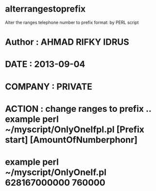 alterrangestoprefix
===================

Alter the ranges telephone number to prefix format: by PERL script



#  Author   :  AHMAD RIFKY IDRUS
#  DATE     : 2013-09-04
#  COMPANY  : PRIVATE
#  ACTION  :  change ranges to prefix   ..  example perl ~/myscript/OnlyOneIfpl.pl [Prefix start] [AmountOfNumberphonr]
#                                               example perl ~/myscript/OnlyOneIf.pl  628167000000 760000

